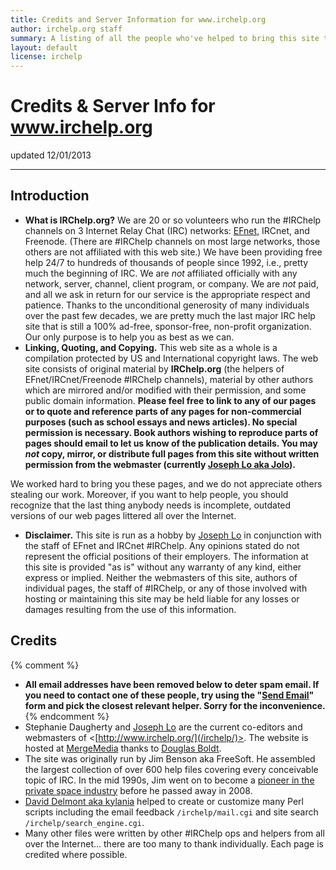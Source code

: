 ```yaml
---
title: Credits and Server Information for www.irchelp.org
author: irchelp.org staff
summary: A listing of all the people who've helped to bring this site to you over the years.
layout: default
license: irchelp
---
```


# Credits & Server Info for www.irchelp.org

updated 12/01/2013

* * *

## Introduction

  * **What is IRChelp.org?** We are 20 or so volunteers who run the #IRChelp channels on 3 Internet Relay Chat (IRC) networks: [EFnet](http://www.efnet.org), IRCnet, and Freenode. (There are #IRChelp channels on most large networks, those others are not affiliated with this web site.) We have been providing free help 24/7 to hundreds of thousands of people since 1992, i.e., pretty much the beginning of IRC. We are _not_ affiliated officially with any network, server, channel, client program, or company. We are _not_ paid, and all we ask in return for our service is the appropriate respect and patience. Thanks to the unconditional generosity of many individuals over the past few decades, we are pretty much the last major IRC help site that is still a 100% ad-free, sponsor-free, non-profit organization. Our only purpose is to help you as best as we can.
  * **Linking, Quoting, and Copying.** This web site as a whole is a compilation protected by US and International copyright laws. The web site consists of original material by **IRChelp.org** (the helpers of EFnet/IRCnet/Freenode #IRChelp channels), material by other authors which are mirrored and/or modified with their permission, and some public domain information. **Please feel free to link to any of our pages or to quote and reference parts of any pages for non-commercial purposes (such as school essays and news articles). No special permission is necessary. Book authors wishing to reproduce parts of pages should email to let us know of the publication details. You may _not_ copy, mirror, or distribute full pages from this site without written permission from the webmaster (currently [Joseph Lo aka Jolo](http://railabs.duhs.duke.edu/~jyl/)).**

We worked hard to bring you these pages, and we do not appreciate others
stealing our work. Moreover, if you want to help people, you should recognize
that the last thing anybody needs is incomplete, outdated versions of our web
pages littered all over the Internet.

  * **Disclaimer.** This site is run as a hobby by  [Joseph Lo](http://railabs.duhs.duke.edu/~jyl/) in conjunction with the staff of EFnet and IRCnet #IRChelp. Any opinions stated do not represent the official positions of their employers. The information at this site is provided "as is" without any warranty of any kind, either express or implied. Neither the webmasters of this site, authors of individual pages, the staff of #IRChelp, or any of those involved with hosting or maintaining this site may be held liable for any losses or damages resulting from the use of this information.

## Credits

{% comment %}
  * **All email addresses have been removed below to deter spam email. If you need to contact one of these people, try using the "[Send Email](/irchelp/mail.cgi)" form and pick the closest relevant helper. Sorry for the inconvenience.**
{% endcomment %}
  * Stephanie Daugherty and [Joseph Lo](http://railabs.duhs.duke.edu/~jyl/) are the current co-editors and webmasters of <[http://www.irchelp.org/](/irchelp/)>. The website is hosted at [MergeMedia](http://mergemedia.com/) thanks to [Douglas Boldt](http://boldt.us/).
  * The site was originally run by Jim Benson aka FreeSoft. He assembled the largest collection of over 600 help files covering every conceivable topic of IRC. In the mid 1990s, Jim went on to become a [pioneer in the private space industry](http://en.wikipedia.org/wiki/James_Benson) before he passed away in 2008.
  * [David Delmont aka kylania](http://www.radiks.net/kylania/) helped to create or customize many Perl scripts including the email feedback `/irchelp/mail.cgi` and site search `/irchelp/search_engine.cgi`.
  * Many other files were written by other #IRChelp ops and helpers from all over the Internet... there are too many to thank individually. Each page is credited where possible.
